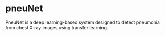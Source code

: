 # pneuNet
PneuNet is a deep learning-based system designed to detect pneumonia from chest X-ray images using transfer learning.
